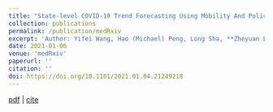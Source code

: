 ```yaml
---
title: "State-level COVID-19 Trend Forecasting Using Mobility And Policy Data"
collection: publications
permalink: /publication/medRxiv
excerpt: 'Author: Yifei Wang, Hao (Michael) Peng, Long Sha, **Zheyuan Liu**, Pengyu Hong'
date: 2021-01-06
venue: 'medRxiv'
paperurl: ''
citation: '' 
doi: https://doi.org/10.1101/2021.01.04.21249218
---
```


[pdf](https://www.medrxiv.org/content/10.1101/2021.01.04.21249218v1.full.pdf) | [cite]()
